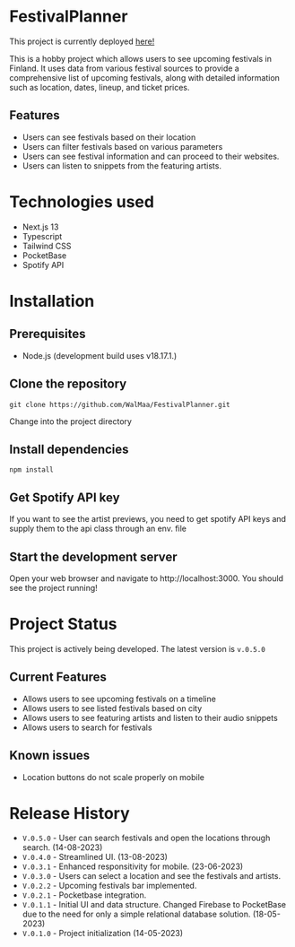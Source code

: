 # FestivalPlanner

This project is currently deployed [here!](https://www.misfestarit.com)

This is a hobby project which allows users to see upcoming festivals in Finland. It uses data from various festival sources to provide a comprehensive list of upcoming festivals, along with detailed information such as location, dates, lineup, and ticket prices.

## Features

* Users can see festivals based on their location
* Users can filter festivals based on various parameters
* Users can see festival information and can proceed to their websites.
* Users can listen to snippets from the featuring artists.

# Technologies used

* Next.js 13
* Typescript
* Tailwind CSS
* PocketBase
* Spotify API

# Installation

## Prerequisites

* Node.js (development build uses v18.17.1.)

## Clone the repository

    git clone https://github.com/WalMaa/FestivalPlanner.git

Change into the project directory

## Install dependencies 

    npm install

## Get Spotify API key

If you want to see the artist previews, you need to get spotify API keys and supply them to the api class through an env. file

## Start the development server

 Open your web browser and navigate to http://localhost:3000. You should see the project running!

# Project Status

This project is actively being developed. The latest version is  `v.0.5.0`

## Current Features
* Allows users to see upcoming festivals on a timeline
* Allows users to see listed festivals based on city
* Allows users to see featuring artists and listen to their audio snippets
* Allows users to search for festivals

## Known issues
* Location buttons do not scale properly on mobile

# Release History
* `V.0.5.0` - User can search festivals and open the locations through search. (14-08-2023)
* `V.0.4.0` - Streamlined UI. (13-08-2023)
* `V.0.3.1` - Enhanced responsitivity for mobile. (23-06-2023)
* `V.0.3.0` - Users can select a location and see the festivals and artists.
* `V.0.2.2` - Upcoming festivals bar implemented.
* `V.0.2.1` - Pocketbase integration.
* `V.0.1.1` - Initial UI and data structure. Changed Firebase to PocketBase due to the need for only a simple relational database solution. (18-05-2023)
* `V.0.1.0` - Project initialization (14-05-2023)
